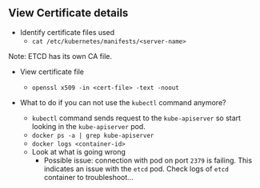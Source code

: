 ## View Certificate details

- Identify certificate files used
  - `cat /etc/kubernetes/manifests/<server-name>`

Note: ETCD has its own CA file.

- View certificate file
  - `openssl x509 -in <cert-file> -text -noout`

- What to do if you can not use the `kubectl` command anymore?
  - `kubectl` command sends request to the `kube-apiserver` so start looking in the `kube-apiserver` pod.
  - `docker ps -a | grep kube-apiserver`
  - `docker logs <container-id>`
  - Look at what is going wrong
    - Possible issue: connection with pod on port `2379` is failing. This indicates an issue with the `etcd` pod. Check logs of `etcd` container to troubleshoot...

